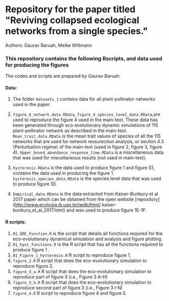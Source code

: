 # Repository for the paper titled "Reviving collapsed ecological networks from a single species."
Authors: Gaurav Baruah, Meike Wittmann

### This repository contains the following Rscripts, and data used for producing the figures

The codes and scripts are prepared by Gaurav Baruah.

#### Data: 
1. The folder `datasets_1` contains data for all plant-pollinator networks used in the paper.

2. `figure_4_network_data.RData`, `figure_4_species_level_data.RData`,are used to reproduce the figure 4 used in the main-text. These data has been generated through eco-evolutionary dynamic simulations of 115 plant-pollinator network as described in the main-text. `Mean_trait_data.RData` is the mean trait values of species of all the 115 networks that are used for network ressurection analysis, or section 4.3 (Perturbation regime) of the main-text (used in figure 2, figure 3, figure 4). `Upper_bound_abundance_response_time.RData` is a miscellaneous data that was used for miscellaneous results (not used in main-text).
3. `hysteresis.RData` is the data used to produce figure 1 and figure S1, contains the data used in producing the figure 1. `hysteresis_species_data.RData` is the species level data that was used to produce figure 1D.
4. `Empirical_data.RData` is the data extracted from Kaiser-Bunbury et al 2017 paper which can be obtained from the open website [repository] (http://www.ecologia.ib.usp.br/iwdb/html/
kaiser-bunbury_et_al_2017.html) and was used to produce figure 1E-1F.

#### R scripts:

1. `01_ODE_Function.R` is the script that details all functions required for the eco-evolutionary dynamical simulation and analysis and figure plotting.
2. `01_hyst_functions.R` is the R script that has all the functions required to produce figure 1 .
3. `01_Figure_1_hysteresis.R` R script to reproduce figure 1.
4. `figure_2.R` R script that does the eco-evolutionary simulation to reproduce figure 2.
5. `figure_3_a.R` R script that does the eco-evolutionary simulation to reproduce part of figure 3 (i.e., Figure 3 A-H)
6. `figure_3_b.R`  R script that does the eco-evolutionary simulation to reproduce second part of figure 3 (i.e., Figure 3 I-N)
7. `figure_4.R` R script to reproduce figure 4 and figure 5. 
